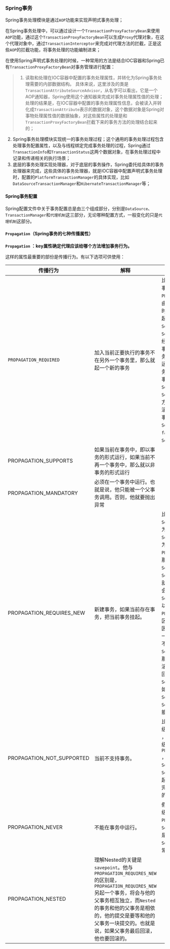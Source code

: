 ### Spring事务

Spring事务处理模块是通过`AOP`功能来实现声明式事务处理；

在Spring事务处理中，可以通过设计一个`TransactionProxyFactoryBean`来使用`AOP`功能，通过这个`TransactionProxyFactoryBean`可以生成`Proxy`代理对象，在这个代理对象中，通过`TransactionInterceptor`来完成对代理方法的拦截，正是这些`AOP`的拦截功能，将事务处理的功能编制进来；


在使用Spring声明式事务处理的时候，一种常用的方法是结合IOC容器和Spring已有`TransactionProxyFactoryBean`对事务管理进行配置：

>1. 读取和处理在IOC容器中配置的事务处理属性，并转化为Spring事务处理需要的内部数据结构。
具体来说，这里涉及的类是`TransactionAttributeSourceAdvisor`，从名字可以看出，它是一个AOP通知器，Spring使用这个通知器来完成对事务处理属性值的处理；
处理的结果是，在IOC容器中配置的事务处理属性信息，会被读入并转化成`TransactionAttribute`表示的数据对象，这个数据对象是Spring对事物处理属性值的数据抽象，对这些属性的处理是和`TransactionProxyFactoryBean`拦截下来的事务方法的处理结合起来的；
2. Spring事务处理模块实现统一的事务处理过程；这个通用的事务处理过程包含处理事务配置属性，以及与线程绑定完成事务处理的过程，Spring通过`TransactionInfo`和`TransactionStatus`这两个数据对象，在事务处理过程中记录和传递相关的执行场景；
3. 底层的事务处理实现处理器，对于底层的事务操作，Spring委托给具体的事务处理器来完成，这些具体的事务处理器，就是IOC容器中配置声明式事务处理时，配置的`PlatformTransactionManager`的具体实现，比如`DataSourceTransactionManager`和`HibernateTransactionManager`等；


#### Spring事务配置

Spring配置文件中关于事务配置总是由三个组成部分，分别是`DataSource`、`TransactionManager`和`代理机制`这三部分，无论哪种配置方式，一般变化的只是`代理机制`这部分。


#### `Propagation`（Spring事务的七种传播属性）

**`Propagation` ：key属性确定代理应该给哪个方法增加事务行为。**

这样的属性最重要的部份是传播行为。有以下选项可供使用：   

传播行为|解释|例子|
--|--|--|
`PROPAGATION_REQUIRED`|加入当前正要执行的事务不在另外一个事务里，那么就起一个新的事务|比如说，`ServiceB.methodB`的事务级别定义为`PROPAGATION_REQUIRED`, 那么由于执行`ServiceA.methodA`的时候，`ServiceA.methodA`已经起了事务，这时调用`ServiceB.methodB`，`ServiceB.methodB`看到自己已经运行在`ServiceA.methodA`的事务内部，就不再起新的事务。而假如`ServiceA.methodA`运行的时候发现自己没有在事务中，他就会为自己分配一个事务。这样，在`ServiceA.methodA`或者在`ServiceB.methodB`内的任何地方出现异常，事务都会被回滚。即使`ServiceB.methodB`的事务已经被提交，但是`ServiceA.methodA`在接下来`fail`要回滚，`ServiceB.methodB`也要回滚|
PROPAGATION_SUPPORTS|如果当前在事务中，即以事务的形式运行，如果当前不再一个事务中，那么就以非事务的形式运行||
PROPAGATION_MANDATORY|必须在一个事务中运行。也就是说，他只能被一个父事务调用。否则，他就要抛出异常||
PROPAGATION_REQUIRES_NEW|新建事务，如果当前存在事务，把当前事务挂起。|比如我们设计`ServiceA.methodA`的事务级别为`PROPAGATION_REQUIRED`，`ServiceB.methodB`的事务级别为`PROPAGATION_REQUIRES_NEW`，那么当执行到`ServiceB.methodB`的时候，`ServiceA.methodA`所在的事务就会挂起，`ServiceB.methodB`会起一个新的事务，等待`ServiceB.methodB`的事务完成以后，他才继续执行。他与`PROPAGATION_REQUIRED`的事务区别在于事务的回滚程度了。因为`ServiceB.methodB`是新起一个事务，那么就是存在两个不同的事务。如果`ServiceB.methodB`已经提交，那么`ServiceA.methodA`失败回滚，`ServiceB.methodB`是不会回滚的。如果`ServiceB.methodB`失败回滚，如果他抛出的异常被`ServiceA.methodA`捕获，`ServiceA.methodA`事务仍然可能提交。|
PROPAGATION_NOT_SUPPORTED|当前不支持事务。|比如`ServiceA.methodA`的事务级别是`PROPAGATION_REQUIRED` ，而`ServiceB.methodB`的事务级别是`PROPAGATION_NOT_SUPPORTED` ，那么当执行到`ServiceB.methodB`时，`ServiceA.methodA`的事务挂起，而他以非事务的状态运行完，再继续`ServiceA.methodA`的事务。|
PROPAGATION_NEVER|不能在事务中运行。|假设`ServiceA.methodA`的事务级别是`PROPAGATION_REQUIRED`， 而`ServiceB.methodB`的事务级别是`PROPAGATION_NEVER` ，那么`ServiceB.methodB`就要抛出异常了。|
PROPAGATION_NESTED|理解Nested的关键是`savepoint`。他与`PROPAGATION_REQUIRES_NEW`的区别是，`PROPAGATION_REQUIRES_NEW`另起一个事务，将会与他的父事务相互独立，而`Nested`的事务和他的父事务是相依的，他的提交是要等和他的父事务一块提交的。也就是说，如果父事务最后回滚，他也要回滚的。||
